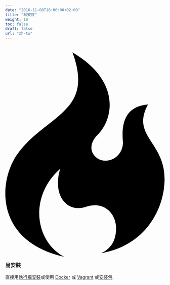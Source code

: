 ```yaml
---
date: "2016-11-08T16:00:00+02:00"
title: "易安裝"
weight: 10
toc: false
draft: false
url: "zh-tw"
---
```

<h3 class="subtitle is-3">
	<svg class="octicon octicon-flame" viewBox="0 0 12 16" version="1.1" aria-hidden="true">
		<path fill-rule="evenodd" d="M5.05.31c.81 2.17.41 3.38-.52 4.31C3.55 5.67 1.98 6.45.9 7.98c-1.45 2.05-1.7 6.53 3.53 7.7-2.2-1.16-2.67-4.52-.3-6.61-.61 2.03.53 3.33 1.94 2.86 1.39-.47 2.3.53 2.27 1.67-.02.78-.31 1.44-1.13 1.81 3.42-.59 4.78-3.42 4.78-5.56 0-2.84-2.53-3.22-1.25-5.61-1.52.13-2.03 1.13-1.89 2.75.09 1.08-1.02 1.8-1.86 1.33-.67-.41-.66-1.19-.06-1.78C8.18 5.31 8.68 2.45 5.05.32L5.03.3l.02.01z"></path>
	</svg>
	易安裝
</h3>

直接用[執行檔安裝](https://docs.gitea.io/en-us/install-from-binary/)或使用
[Docker](https://github.com/go-gitea/gitea/tree/master/docker) 或 [Vagrant](https://github.com/geerlingguy/ansible-vagrant-examples/tree/master/gogs) 或[安裝包](https://docs.gitea.io/en-us/install-from-package/).
